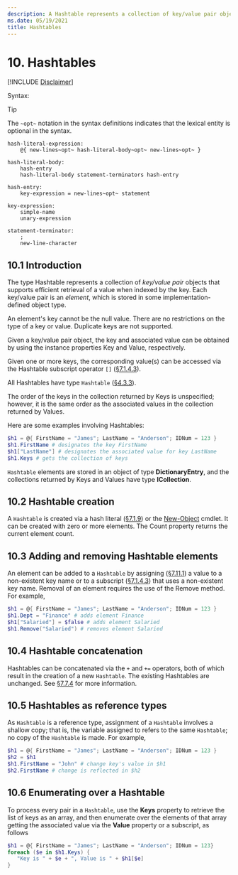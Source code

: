 ```yaml
---
description: A Hashtable represents a collection of key/value pair objects that supports efficient retrieval of a value when indexed by the key.
ms.date: 05/19/2021
title: Hashtables
---
```

# 10. Hashtables

[!INCLUDE [Disclaimer](../../includes/language-spec.md)]

Syntax:

> [!TIP]
> The `~opt~` notation in the syntax definitions indicates that the lexical entity is optional in
> the syntax.

```Syntax
hash-literal-expression:
    @{ new-lines~opt~ hash-literal-body~opt~ new-lines~opt~ }

hash-literal-body:
    hash-entry
    hash-literal-body statement-terminators hash-entry

hash-entry:
    key-expression = new-lines~opt~ statement

key-expression:
    simple-name
    unary-expression

statement-terminator:
    ;
    new-line-character
```

## 10.1 Introduction

The type Hashtable represents a collection of *key/value pair* objects that supports efficient
retrieval of a value when indexed by the key. Each key/value pair is an *element*, which is stored
in some implementation-defined object type.

An element's key cannot be the null value. There are no restrictions on the type of a key or value.
Duplicate keys are not supported.

Given a key/value pair object, the key and associated value can be obtained by using the instance
properties Key and Value, respectively.

Given one or more keys, the corresponding value(s) can be accessed via the Hashtable subscript
operator `[]` ([§7.1.4.3][§7.1.4.3]).

All Hashtables have type `Hashtable` ([§4.3.3][§4.3.3]).

The order of the keys in the collection returned by Keys is unspecified; however, it is the same
order as the associated values in the collection returned by Values.

Here are some examples involving Hashtables:

```powershell
$h1 = @{ FirstName = "James"; LastName = "Anderson"; IDNum = 123 }
$h1.FirstName # designates the key FirstName
$h1["LastName"] # designates the associated value for key LastName
$h1.Keys # gets the collection of keys
```

`Hashtable` elements are stored in an object of type **DictionaryEntry**, and the collections
returned by Keys and Values have type **ICollection**.

## 10.2 Hashtable creation

A `Hashtable` is created via a hash literal ([§7.1.9][§7.1.9]) or the
[New-Object](xref:Microsoft.PowerShell.Utility.New-Object) cmdlet. It can be created with zero or
more elements. The Count property returns the current element count.

## 10.3 Adding and removing Hashtable elements

An element can be added to a `Hashtable` by assigning ([§7.11.1][§7.11.1]) a value to a non-existent key
name or to a subscript ([§7.1.4.3][§7.1.4.3]) that uses a non-existent key name. Removal of an element
requires the use of the Remove method. For example,

```powershell
$h1 = @{ FirstName = "James"; LastName = "Anderson"; IDNum = 123 }
$h1.Dept = "Finance" # adds element Finance
$h1["Salaried"] = $false # adds element Salaried
$h1.Remove("Salaried") # removes element Salaried
```

## 10.4 Hashtable concatenation

Hashtables can be concatenated via the `+` and `+=` operators, both of which result in the creation
of a new `Hashtable`. The existing Hashtables are unchanged. See [§7.7.4][§7.7.4] for more information.

## 10.5 Hashtables as reference types

As `Hashtable` is a reference type, assignment of a `Hashtable` involves a shallow copy; that is,
the variable assigned to refers to the same `Hashtable`; no copy of the `Hashtable` is made. For
example,

```powershell
$h1 = @{ FirstName = "James"; LastName = "Anderson"; IDNum = 123 }
$h2 = $h1
$h1.FirstName = "John" # change key's value in $h1
$h2.FirstName # change is reflected in $h2
```

## 10.6 Enumerating over a Hashtable

To process every pair in a `Hashtable`, use the **Keys** property to retrieve the list of keys as an
array, and then enumerate over the elements of that array getting the associated value via the
**Value** property or a subscript, as follows

```powershell
$h1 = @{ FirstName = "James"; LastName = "Anderson"; IDNum = 123}
foreach ($e in $h1.Keys) {
   "Key is " + $e + ", Value is " + $h1[$e]
}
```

<!-- reference links -->
[§4.3.3]: chapter-04.md#433-hashtables
[§7.1.4.3]: chapter-07.md#7143-subscripting-a-hashtable
[§7.1.9]: chapter-07.md#719-hash-literal-expression
[§7.11.1]: chapter-07.md#7111-simple-assignment
[§7.7.4]: chapter-07.md#774-hashtable-concatenation
